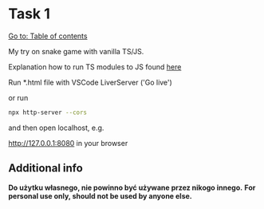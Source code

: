 # Task 1

[Go to: Table of contents](#table-of-contents)

My try on snake game with vanilla TS/JS.

Explanation how to run TS modules to JS found [here](https://www.youtube.com/watch?v=EpOPR03z4Vw)

Run *.html file with VSCode LiverServer ('Go live')

or run

```bash
npx http-server --cors
```

and then open localhost, e.g.

http://127.0.0.1:8080 in your browser

## Additional info

**Do użytku własnego, nie powinno być używane przez nikogo innego.**
**For personal use only, should not be used by anyone else.**
